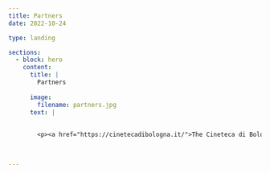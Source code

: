 ```yaml
---
title: Partners
date: 2022-10-24

type: landing

sections:
  - block: hero
    content:
      title: |
        Partners 
        
      image:
        filename: partners.jpg
      text: |
       
        
        <p><a href="https://cinetecadibologna.it/">The Cineteca di Bologna</a> is one of Europe’s leading film institutions. Founded in the 1960s as an arm of the municipality of Bologna’s cinema commission, the Cineteca today is comprised of cinemas, archives, a library, film laboratories, publishing activities, and an annual film festival (<a href="https://festival.ilcinemaritrovato.it/">Il cinema Ritrovato</a>). Since it moved to its present premises in 2000, it has become a miniature city of cinema, one of the most innovative and prestigious centres for the preservation, study and promotion of film heritage. Under its director, Gianluca Farinelli, the Cineteca has built an enviable international reputation while developing its local links. It was a partner on Stephen Gundle’s earlier research project on ‘Producers and Production Practices in the History of Italian Cinema, 1949-1976’.</p>
        
        

--- 
```



